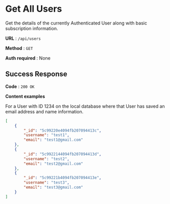 # Get All Users

Get the details of the currently Authenticated User along with basic
subscription information.

**URL** : `/api/users`

**Method** : `GET`

**Auth required** : None

## Success Response

**Code** : `200 OK`

**Content examples**

For a User with ID 1234 on the local database where that User has saved an
email address and name information.

```json
[
    {
        "_id": "5c99220e4094fb207094413c",
        "username": "test1",
        "email": "test1@gmail.com"
    },
    {
        "_id": "5c9922144094fb207094413d",
        "username": "test2",
        "email": "test2@gmail.com"
    },
    {
        "_id": "5c99221b4094fb207094413e",
        "username": "test3",
        "email": "test3@gmail.com"
    }
]
```
